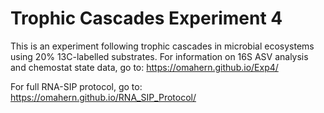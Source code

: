 # Trophic Cascades Experiment 4

This is an experiment following trophic cascades in microbial ecosystems using 20% 13C-labelled substrates. 
For information on 16S ASV analysis and chemostat state data, go to: 
https://omahern.github.io/Exp4/

For full RNA-SIP protocol, go to:
https://omahern.github.io/RNA_SIP_Protocol/
